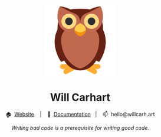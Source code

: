<p align="center"><img alt="wcarhart logo" src="logo.png" /></p>

<h1 align="center">Will Carhart</h1>

<p align="center">🏠 &nbsp;<a href="https://willcarh.art" target="_blank">Website</a> &nbsp;&nbsp;&nbsp;|&nbsp;&nbsp;&nbsp; 📁 &nbsp;<a href="https://willcarhart.dev" target="_blank">Documentation</a>&nbsp;&nbsp;&nbsp;|&nbsp;&nbsp;&nbsp; 📫&nbsp; hello@willcarh.art</p>

<p align="center"><i>Writing bad code is a prerequisite for writing good code.<i></p>
